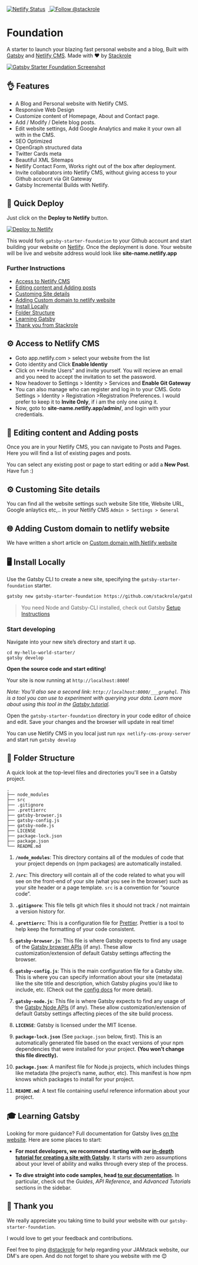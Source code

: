 [![Netlify Status](https://api.netlify.com/api/v1/badges/63521b78-612e-4a2f-a409-3fa8009e7f3b/deploy-status)](https://app.netlify.com/sites/frosty-perlman-9da1cb/deploys) &nbsp;<a href="https://twitter.com/intent/follow?screen_name=stackrole">
<img src="https://img.shields.io/twitter/follow/stackrole.svg?label=Follow%20@Stackrole" alt="Follow @stackrole" />
</a>

# Foundation

A starter to launch your blazing fast personal website and a blog, Built with [Gatsby][gatsby] and [Netlify CMS][netlifycms]. Made with ❤ by [Stackrole][stackrole]

[![Gatsby Starter Foundation Screenshot](static/assets/screenshot.png)](https://foundation.stackrole.com)

## 👌 Features

- A Blog and Personal website with Netlify CMS.
- Responsive Web Design
- Customize content of Homepage, About and Contact page.
- Add / Modify / Delete blog posts.
- Edit website settings, Add Google Analytics and make it your own all with in the CMS.
- SEO Optimized
- OpenGraph structured data
- Twitter Cards meta
- Beautiful XML Sitemaps
- Netlify Contact Form, Works right out of the box after deployment.
- Invite collaborators into Netlify CMS, without giving access to your Github account via Git Gateway
- Gatsby Incremental Builds with Netlify.

## 🚀 Quick Deploy

Just click on the **Deploy to Netlify** button.

[![Deploy to Netlify](https://www.netlify.com/img/deploy/button.svg)](https://app.netlify.com/start/deploy?repository=https://github.com/stackrole/gatsby-starter-foundation)

This would fork `gatsby-starter-foundation` to your Github account and start building your website on [Netlify](https://netlify.com). Once the deployment is done. Your website will be live and website address would look like **site-name.netlify.app**

### Further Instructions

- [Access to Netlify CMS](#access-to-netlify-cms)
- [Editing content and Adding posts](#editing-content-and-adding-posts)
- [Customing Site details](#customing-site-details)
- [Adding Custom domain to netlify website](#adding-custom-domain-to-netlify-website)
- [Install Locally](#install-locally)
- [Folder Structure](#folder-structure)
- [Learning Gatsby](#learning-gatsby)
- [Thank you from Stackrole](#thank-you)

## ⚙ Access to Netlify CMS

- Goto app.netlify.com > select your website from the list
- Goto identity and Click **Enable Identiy**
- Click on \*\*Invite Users" and invite yourself. You will recieve an email and you need to accept the invitation to set the password.
- Now headover to Settings > Identity > Services and **Enable Git Gateway**
- You can also manage who can register and log in to your CMS. Goto Settings > Identity > Registration >Registration Preferences. I would prefer to keep it to **Invite Only**, if i am the only one using it.
- Now, goto to **site-name.netlify.app/admin/**, and login with your credentials.

## 📝 Editing content and Adding posts

Once you are in your Netlify CMS, you can navigate to Posts and Pages. Here you will find a list of existing pages and posts.

You can select any existing post or page to start editing or add a **New Post**. Have fun :)

## ⚙ Customing Site details

You can find all the website settings such website Site title, Website URL, Google anlaytics etc,.. in your Netlify CMS `Admin > Settings > General`

## 🌐 Adding Custom domain to netlify website

We have written a short article on [Custom domain with Netlify website](custom-domain)

## 🖥 Install Locally

Use the Gatsby CLI to create a new site, specifying the `gatsby-starter-foundation` starter.

```bash
gatsby new gatsby-starter-foundation https://github.com/stackrole/gatsby-starter-foundation
```

> You need Node and Gatsby-CLI installed, check out Gatsby [Setup Instructions](https://www.gatsbyjs.org/tutorial/part-zero/)

### Start developing

Navigate into your new site’s directory and start it up.

```shell
cd my-hello-world-starter/
gatsby develop
```

**Open the source code and start editing!**

Your site is now running at `http://localhost:8000`!

_Note: You'll also see a second link: _`http://localhost:8000/___graphql`_. This is a tool you can use to experiment with querying your data. Learn more about using this tool in the [Gatsby tutorial](https://www.gatsbyjs.org/tutorial/part-five/#introducing-graphiql)._

Open the `gatsby-starter-foundation` directory in your code editor of choice and edit. Save your changes and the browser will update in real time!

You can use Netlify CMS in you local just run `npx netlify-cms-proxy-server` and start run `gatsby develop`

## 📁 Folder Structure

A quick look at the top-level files and directories you'll see in a Gatsby project.

    .
    ├── node_modules
    ├── src
    ├── .gitignore
    ├── .prettierrc
    ├── gatsby-browser.js
    ├── gatsby-config.js
    ├── gatsby-node.js
    ├── LICENSE
    ├── package-lock.json
    ├── package.json
    └── README.md

1.  **`/node_modules`**: This directory contains all of the modules of code that your project depends on (npm packages) are automatically installed.

2.  **`/src`**: This directory will contain all of the code related to what you will see on the front-end of your site (what you see in the browser) such as your site header or a page template. `src` is a convention for “source code”.

3.  **`.gitignore`**: This file tells git which files it should not track / not maintain a version history for.

4.  **`.prettierrc`**: This is a configuration file for [Prettier](https://prettier.io/). Prettier is a tool to help keep the formatting of your code consistent.

5.  **`gatsby-browser.js`**: This file is where Gatsby expects to find any usage of the [Gatsby browser APIs](https://www.gatsbyjs.org/docs/browser-apis/) (if any). These allow customization/extension of default Gatsby settings affecting the browser.

6.  **`gatsby-config.js`**: This is the main configuration file for a Gatsby site. This is where you can specify information about your site (metadata) like the site title and description, which Gatsby plugins you’d like to include, etc. (Check out the [config docs](https://www.gatsbyjs.org/docs/gatsby-config/) for more detail).

7.  **`gatsby-node.js`**: This file is where Gatsby expects to find any usage of the [Gatsby Node APIs](https://www.gatsbyjs.org/docs/node-apis/) (if any). These allow customization/extension of default Gatsby settings affecting pieces of the site build process.

8.  **`LICENSE`**: Gatsby is licensed under the MIT license.

9.  **`package-lock.json`** (See `package.json` below, first). This is an automatically generated file based on the exact versions of your npm dependencies that were installed for your project. **(You won’t change this file directly).**

10. **`package.json`**: A manifest file for Node.js projects, which includes things like metadata (the project’s name, author, etc). This manifest is how npm knows which packages to install for your project.

11. **`README.md`**: A text file containing useful reference information about your project.

## 🎓 Learning Gatsby

Looking for more guidance? Full documentation for Gatsby lives [on the website](https://www.gatsbyjs.org/). Here are some places to start:

- **For most developers, we recommend starting with our [in-depth tutorial for creating a site with Gatsby](https://www.gatsbyjs.org/tutorial/).** It starts with zero assumptions about your level of ability and walks through every step of the process.

- **To dive straight into code samples, head [to our documentation](https://www.gatsbyjs.org/docs/).** In particular, check out the _Guides_, _API Reference_, and _Advanced Tutorials_ sections in the sidebar.

## 🙏 Thank you

We really appreciate you taking time to build your website with our `gatsby-starter-foundation`.

I would love to get your feedback and contributions.

Feel free to ping [@stackrole](stackrole) for help regarding your JAMstack website, our DM's are open. And do not forget to share you website with me 😊

[gatsby]: https://gatsbyjs.org
[netlifycms]: https://www.netlifycms.org
[stackrole]: https://stackrole.com
[twitter]: https://twitter.com/stackrole
[custom-domain]: https://stackrole.com/adding-custom-domain-netlify
